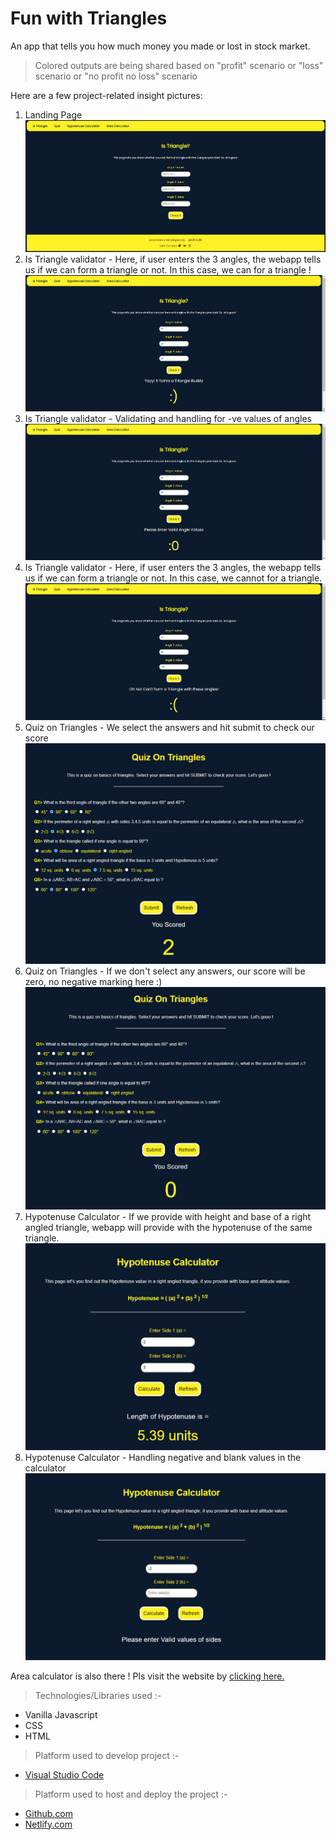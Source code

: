 # Fun with Triangles
An app that tells you how much money you made or lost in stock market. 

>Colored outputs are being shared based on "profit" scenario or "loss" scenario or "no profit no loss" scenario

Here are a few project-related insight pictures:

1. Landing Page 
![landingpage](./images/landing.png)
2. Is Triangle validator - Here, if user enters the 3 angles, the webapp tells us if we can form a triangle or not. In this case, we can for a triangle !
![output1](./images/output1.png)
3. Is Triangle validator - Validating and handling for -ve values of angles
![output2](./images/output2.png)
4. Is Triangle validator - Here, if user enters the 3 angles, the webapp tells us if we can form a triangle or not. In this case, we cannot for a triangle.
![output3](./images/output3.png)
5. Quiz on Triangles - We select the answers and hit submit to check our score 
![quizOutput1](./images/qop1.png)
6. Quiz on Triangles - If we don't select any answers, our score will be zero, no negative marking here :)
![quizOutput2](./images/qop2.png)
5. Hypotenuse Calculator - If we provide with height and base of a right angled triangle, webapp will provide with the hypotenuse of the same triangle. 
![hypoOutput1](./images/hop1.png)
6. Hypotenuse Calculator - Handling negative and blank values in the calculator
![hypoOutput1](./images/hop2.png)

Area calculator is also there ! Pls visit the website by [clicking here.](https://fun-with-triangles-ba.netlify.app/area-index.html)
> Technologies/Libraries used :-
* Vanilla Javascript
* CSS
* HTML

> Platform used to develop project :-
* [Visual Studio Code](https://code.visualstudio.com/)
> Platform used to host and deploy the project :-
* [Github.com](https://github.com/ionbain)
* [Netlify.com](https://app.netlify.com/teams/bhaskartx/)

